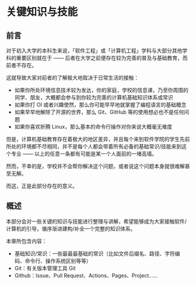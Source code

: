 # 关键知识与技能

## 前言

对于初入大学的本科生来说，「软件工程」或「计算机工程」学科与大部分其他学科的重要区别就在于 —— 后者在大学之前便存在较为完善的普及与基础教育，而前者不存在。

这就导致大家对前者的了解极大地取决于日常生活的接触：

- 如果你所处环境信息技术较为发达，你的家庭，学校的信息课，乃至你周围的同学、朋友，大概都会参与到你较为完善的计算机基础知识体系或常识
- 如果你打 OI 或者兴趣使然，那么你可能早早地就掌握了编程语言的基础概念
- 如果早早地解除了开源的世界，那么 Git、GitHub 等的使用想必也不是任何问题
- 如果你喜欢折腾 Linux，那么基本的命令行操作对你来说大概毫无难度

但是，计算机基础教育存在着极大的地区差异，并且每个来到软件学院的学生先前所处的环境都不尽相同，并不是每个人都会带着所有必备的基础常识/技能来到这个专业 —— 以上的任意一条都有可能是某一个人面前的一堵高墙。

然而，不幸的是，学校并不会帮你解决这个问题，或者说这个问题本身就很难解甚至无解。

而这，正是此部分存在的意义。

## 概述

本部分会对一些关键的知识与技能进行整理与讲解，希望能够成为大家接触软件/计算机的引导，循序渐进建构/补全一个完整的知识体系。

本章所包含内容：

- 基础知识/常识：一些最最最基础的常识（比如文件后缀名、路径、字符编码、命令行、操作系统区别等等）
- Git：有关版本管理工具 Git
- Github：Issue、Pull Request、Actions、Pages、Project......
